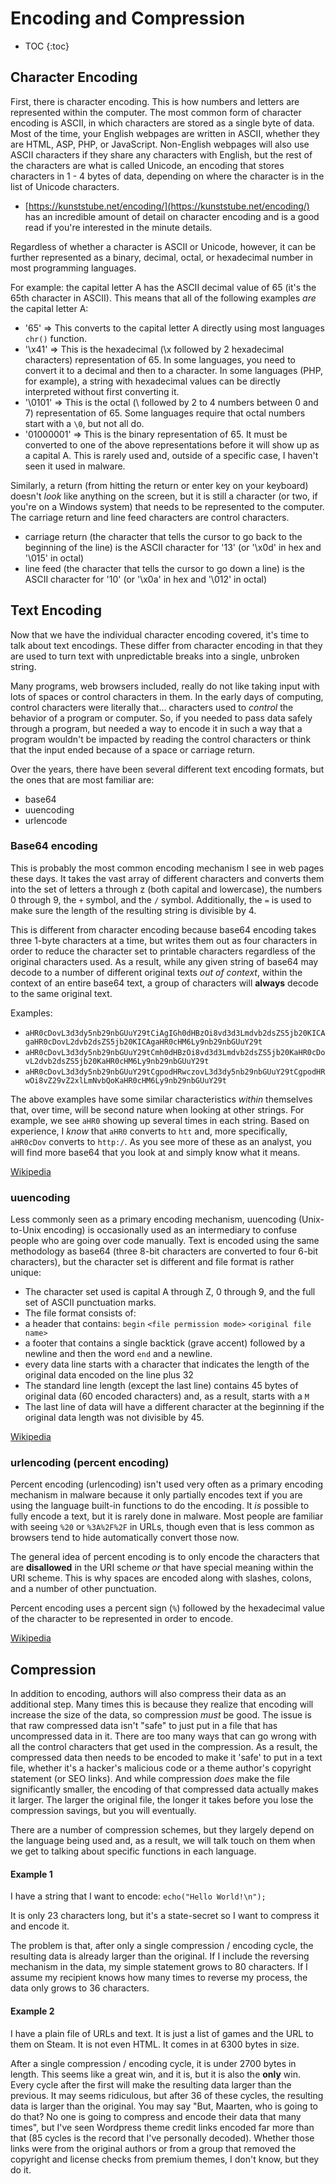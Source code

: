 # Encoding and Compression

* TOC
{:toc}

## Character Encoding
First, there is character encoding. This is how numbers and letters are represented within the computer. The most common form of character encoding is ASCII, in which characters are stored as a single byte of data. Most of the time, your English webpages are written in ASCII, whether they are HTML, ASP, PHP, or JavaScript. Non-English webpages will also use ASCII characters if they share any characters with English, but the rest of the characters are what is called Unicode, an encoding that stores characters in 1 - 4 bytes of data, depending on where the character is in the list of Unicode characters.

* [https://kunststube.net/encoding/](https://kunststube.net/encoding/) has an incredible amount of detail on character encoding and is a good read if you're interested in the minute details.

Regardless of whether a character is ASCII or Unicode, however, it can be further represented as a binary, decimal, octal, or hexadecimal number in most programming languages.

For example: the capital letter A has the ASCII decimal value of 65 (it's the 65th character in ASCII). This means that all of the following examples _are_ the capital letter A:
* '65' => This converts to the capital letter A directly using most languages `chr()` function.
* '\x41' => This is the hexadecimal (\x followed by 2 hexadecimal characters) representation of 65. In some languages, you need to convert it to a decimal and then to a character. In some languages (PHP, for example), a string with hexadecimal values can be directly interpreted without first converting it.
* '\0101' => This is the octal (\ followed by 2 to 4 numbers between 0 and 7) representation of 65. Some languages require that octal numbers start with a `\0`, but not all do.
* '01000001' => This is the binary representation of 65. It must be converted to one of the above representations before it will show up as a capital A. This is rarely used and, outside of a specific case, I haven't seen it used in malware.

Similarly, a return (from hitting the return or enter key on your keyboard) doesn't _look_ like anything on the screen, but it is still a character (or two, if you're on a Windows system) that needs to be represented to the computer. The carriage return and line feed characters are control characters.
* carriage return (the character that tells the cursor to go back to the beginning of the line) is the ASCII character for '13' (or '\x0d' in hex and '\015' in octal)
* line feed (the character that tells the cursor to go down a line) is the ASCII character for '10' (or '\x0a' in hex and '\012' in octal)

## Text Encoding
Now that we have the individual character encoding covered, it's time to talk about text encodings. These differ from character encoding in that they are used to turn text with unpredictable breaks into a single, unbroken string.

Many programs, web browsers included, really do not like taking input with lots of spaces or control characters in them. In the early days of computing, control characters were literally that... characters used to _control_ the behavior of a program or computer. So, if you needed to pass data safely through a program, but needed a way to encode it in such a way that a program wouldn't be impacted by reading the control characters or think that the input ended because of a space or carriage return.

Over the years, there have been several different text encoding formats, but the ones that are most familiar are:
* base64
* uuencoding
* urlencode

### Base64 encoding
This is probably the most common encoding mechanism I see in web pages these days. It takes the vast array of different characters and converts them into the set of letters a through z (both capital and lowercase), the numbers 0 through 9, the `+` symbol, and the `/` symbol. Additionally, the `=` is used to make sure the length of the resulting string is divisible by 4.

This is different from character encoding because base64 encoding takes three 1-byte characters at a time, but writes them out as four characters in order to reduce the character set to printable characters regardless of the original characters used. As a result, while any given string of base64 may decode to a number of different original texts _out of context_, within the context of an entire base64 text, a group of characters will **always** decode to the same original text.

Examples:
* `aHR0cDovL3d3dy5nb29nbGUuY29tCiAgIGh0dHBzOi8vd3d3Lmdvb2dsZS5jb20KICAgaHR0cDovL2dvb2dsZS5jb20KICAgaHR0cHM6Ly9nb29nbGUuY29t`
* `aHR0cDovL3d3dy5nb29nbGUuY29tCmh0dHBzOi8vd3d3Lmdvb2dsZS5jb20KaHR0cDovL2dvb2dsZS5jb20KaHR0cHM6Ly9nb29nbGUuY29t`
* `aHR0cDovL3d3dy5nb29nbGUuY29tCgpodHRwczovL3d3dy5nb29nbGUuY29tCgpodHRwOi8vZ29vZ2xlLmNvbQoKaHR0cHM6Ly9nb29nbGUuY29t`

The above examples have some similar characteristics _within_ themselves that, over time, will be second nature when looking at other strings. For example, we see `aHR0` showing up several times in each string. Based on experience, I _know_ that `aHR0` converts to `htt` and, more specifically, `aHR0cDov` converts to `http:/`.  As you see more of these as an analyst, you will find more base64 that you look at and simply know what it means.

[Wikipedia](https://en.wikipedia.org/wiki/Base64)

### uuencoding
Less commonly seen as a primary encoding mechanism, uuencoding (Unix-to-Unix encoding) is occasionally used as an intermediary to confuse people who are going over code manually. Text is encoded using the same methodology as base64 (three 8-bit characters are converted to four 6-bit characters), but the character set is different and file format is rather unique:
* The character set used is capital A through Z, 0 through 9, and the full set of ASCII punctuation marks.
* The file format consists of:
 * a header that contains: `begin` `<file permission mode>` `<original file name>`
 * a footer that contains a single backtick (grave accent) followed by a newline and then the word `end` and a newline.
 * every data line starts with a character that indicates the length of the original data encoded on the line plus 32
  * The standard line length (except the last line) contains 45 bytes of original data (60 encoded characters) and, as a result, starts with a `M`
  * The last line of data will have a different character at the beginning if the original data length was not divisible by 45.

[Wikipedia](https://en.wikipedia.org/wiki/Uuencoding)

### urlencoding (percent encoding)
Percent encoding (urlencoding) isn't used very often as a primary encoding mechanism in malware because it only partially encodes text if you are using the language built-in functions to do the encoding. It _is_ possible to fully encode a text, but it is rarely done in malware. Most people are familiar with seeing `%20` or `%3A%2F%2F` in URLs, though even that is less common as browsers tend to hide automatically convert those now.

The general idea of percent encoding is to only encode the characters that are **disallowed** in the URI scheme _or_ that have special meaning within the URI scheme. This is why spaces are encoded along with slashes, colons, and a number of other punctuation.

Percent encoding uses a percent sign (`%`) followed by the hexadecimal value of the character to be represented in order to encode.

[Wikipedia](https://en.wikipedia.org/wiki/Percent-encoding)

## Compression
In addition to encoding, authors will also compress their data as an additional step. Many times this is because they realize that encoding will increase the size of the data, so compression _must_ be good. The issue is that raw compressed data isn't "safe" to just put in a file that has uncompressed data in it. There are too many ways that can go wrong with all the control characters that get used in the compression. As a result, the compressed data then needs to be encoded to make it 'safe' to put in a text file, whether it's a hacker's malicious code or a theme author's copyright statement (or SEO links). And while compression _does_ make the file significantly smaller, the encoding of that compressed data actually makes it larger. The larger the original file, the longer it takes before you lose the compression savings, but you will eventually.

There are a number of compression schemes, but they largely depend on the language being used and, as a result, we will talk touch on them when we get to talking about specific functions in each language.

#### Example 1
I have a string that I want to encode: `echo("Hello World!\n");`

It is only 23 characters long, but it's a state-secret so I want to compress it and encode it.

The problem is that, after only a single compression / encoding cycle, the resulting data is already larger than the original. If I include the reversing mechanism in the data, my simple statement grows to 80 characters. If I assume my recipient knows how many times to reverse my process, the data only grows to 36 characters.

#### Example 2
I have a plain file of URLs and text. It is just a list of games and the URL to them on Steam. It is not even HTML. It comes in at 6300 bytes in size.

After a single compression / encoding cycle, it is under 2700 bytes in length. This seems like a great win, and it is, but it is also the **only** win. Every cycle after the first will make the resulting data larger than the previous. It may seems ridiculous, but after 36 of these cycles, the resulting data is larger than the original. You may say "But, Maarten, who is going to do that? No one is going to compress and encode their data that many times", but I've seen Wordpress theme credit links encoded far more than that (85 cycles is the record that I've personally decoded). Whether those links were from the original authors or from a group that removed the copyright and license checks from premium themes, I don't know, but they do it.
